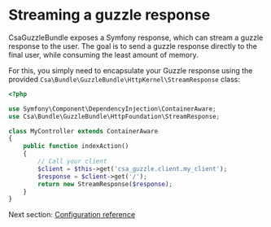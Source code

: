 Streaming a guzzle response
===========================

CsaGuzzleBundle exposes a Symfony response, which can stream a guzzle response to the user.
The goal is to send a guzzle response directly to the final user, while consuming the least amount of memory.

For this, you simply need to encapsulate your Guzzle response using the provided `Csa\Bundle\GuzzleBundle\HttpKernel\StreamResponse` class:

```php
<?php

use Symfony\Component\DependencyInjection\ContainerAware;
use Csa\Bundle\GuzzleBundle\HttpFoundation\StreamResponse;

class MyController extends ContainerAware
{
    public function indexAction()
    {
        // Call your client
        $client = $this->get('csa_guzzle.client.my_client');
        $response = $client->get('/');
        return new StreamResponse($response);
    }
}
```

Next section: [Configuration reference](configuration_reference.md)
